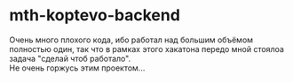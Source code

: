 # mth-koptevo-backend

Очень много плохого кода, ибо работал над большим объёмом полностью один, так что в рамках этого хакатона передо мной стоялоа задача "сделай чтоб работало".
<br>
Не очень горжусь этим проектом...